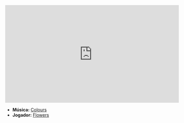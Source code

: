 <iframe width="560" height="315" src="https://www.youtube.com/embed/c_i1q2XSf5c?si=6HsQ9BlmNzSo8sCg" title="YouTube video player" frameborder="0" allow="accelerometer; autoplay; clipboard-write; encrypted-media; gyroscope; picture-in-picture; web-share" referrerpolicy="strict-origin-when-cross-origin" allowfullscreen></iframe>

- **Música:** [Colours](content/Músicas/Colours.md)
- **Jogador:** [Flowers](content/Jogadores/Flowers.md)